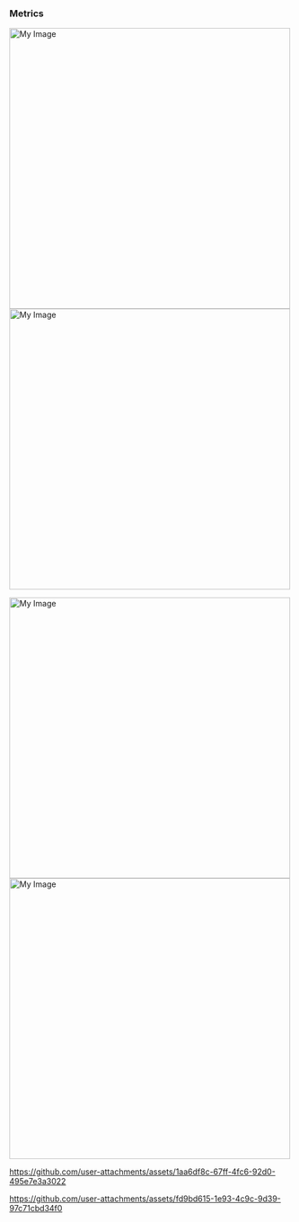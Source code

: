 ### Metrics

<img src="https://github.com/user-attachments/assets/dfc9883e-315b-44bc-a1e3-882e80f7b2ed" alt="My Image" width="500"> <img src="https://github.com/user-attachments/assets/82c26072-3113-41aa-aefd-172081ff93a2" alt="My Image" width="500">

<img src="https://github.com/user-attachments/assets/1aa6df8c-67ff-4fc6-92d0-495e7e3a3022" alt="My Image" width="500"> <img src="https://github.com/user-attachments/assets/fd9bd615-1e93-4c9c-9d39-97c71cbd34f0
" alt="My Image" width="500">





https://github.com/user-attachments/assets/1aa6df8c-67ff-4fc6-92d0-495e7e3a3022

https://github.com/user-attachments/assets/fd9bd615-1e93-4c9c-9d39-97c71cbd34f0
